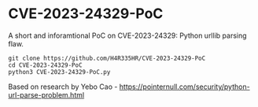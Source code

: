 # CVE-2023-24329-PoC

A short and inforamtional PoC on CVE-2023-24329: Python urllib parsing flaw.

```
git clone https://github.com/H4R335HR/CVE-2023-24329-PoC
cd CVE-2023-24329-PoC
python3 CVE-2023-24329-PoC.py
```
Based on research by Yebo Cao - https://pointernull.com/security/python-url-parse-problem.html
